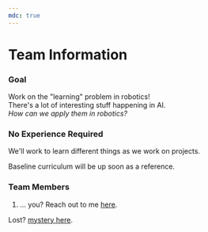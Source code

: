 ```yaml
---
mdc: true
---
```


# Team Information

### Goal

Work on the "learning" problem in robotics!  
There's a lot of interesting stuff happening in AI.  
_<highlight>How can we apply them in robotics?</highlight>_

### No Experience Required

We'll work to learn different things as we work on projects.

Baseline curriculum will be up soon as a reference.

### Team Members

1. ... you? Reach out to me [here](mailto:amittai.j.wekesa.24@dartmouth.edu).

<div class="abs-br m-6 flex gap-2">

Lost? [mystery here][blog].

</div>

[blog]:             https://amittai.space
